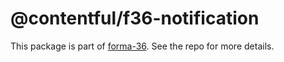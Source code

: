 # @contentful/f36-notification

This package is part of [forma-36](https://github.com/contentful/forma-36). See the repo for more details.
